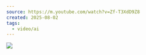 ```yaml
---
source: https://m.youtube.com/watch?v=Zf-T3XdD9Z8
created: 2025-08-02
tags:
  - video/ai
---
```

![](https://www.youtube.com/watch?v=Zf-T3XdD9Z8)